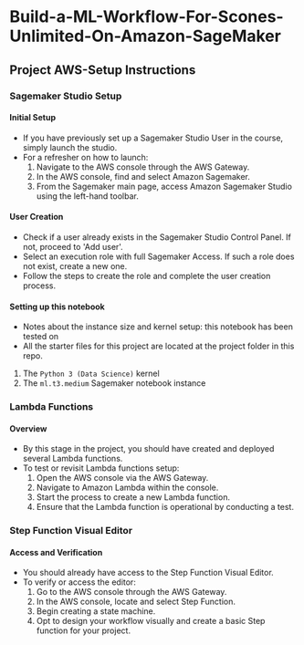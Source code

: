 # Build-a-ML-Workflow-For-Scones-Unlimited-On-Amazon-SageMaker



## Project AWS-Setup Instructions

### Sagemaker Studio Setup

#### Initial Setup
- If you have previously set up a Sagemaker Studio User in the course, simply launch the studio.
- For a refresher on how to launch:
  1. Navigate to the AWS console through the AWS Gateway.
  2. In the AWS console, find and select Amazon Sagemaker.
  3. From the Sagemaker main page, access Amazon Sagemaker Studio using the left-hand toolbar.

#### User Creation
- Check if a user already exists in the Sagemaker Studio Control Panel. If not, proceed to 'Add user'.
- Select an execution role with full Sagemaker Access. If such a role does not exist, create a new one.
- Follow the steps to create the role and complete the user creation process.

#### Setting up this notebook
- Notes about the instance size and kernel setup: this notebook has been tested on
- All the starter files for this project are located at the project folder in this repo.

1. The `Python 3 (Data Science)` kernel
2. The `ml.t3.medium` Sagemaker notebook instance


### Lambda Functions

#### Overview
- By this stage in the project, you should have created and deployed several Lambda functions.
- To test or revisit Lambda functions setup:
  1. Open the AWS console via the AWS Gateway.
  2. Navigate to Amazon Lambda within the console.
  3. Start the process to create a new Lambda function.
  4. Ensure that the Lambda function is operational by conducting a test.

### Step Function Visual Editor

#### Access and Verification
- You should already have access to the Step Function Visual Editor.
- To verify or access the editor:
  1. Go to the AWS console through the AWS Gateway.
  2. In the AWS console, locate and select Step Function.
  3. Begin creating a state machine.
  4. Opt to design your workflow visually and create a basic Step function for your project.


